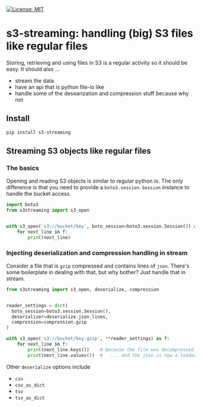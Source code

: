 [![License: MIT](https://img.shields.io/badge/License-MIT-yellow.svg)](https://opensource.org/licenses/MIT)

# s3-streaming: handling (big) S3 files like regular files
Storing, retrieving and using files in S3 is a regular activity so it should be easy. It should also ...
* stream the data
* have an api that is python file-io like
* handle some of the desearization and compression stuff because why not
 
## Install

```bash
pip install s3-streaming
```

## Streaming S3 objects like regular files

### The basics
Opening and reading S3 objects is similar to regular python io. The only difference is that you need to provide a 
`boto3.session.Session` instance to handle the bucket access. 

```python
import boto3
from s3streaming import s3_open


with s3_open('s3://bucket/key', boto_session=boto3.session.Session()) as f:
    for next_line in f:
        print(next_line)
```

### Injecting deserialization and compression handling in stream
Consider a file that is `gzip` compressed and contains lines of `json`. There's some boilerplate in dealing with that,
but why bother? Just handle that in stream.

```python
from s3streaming import s3_open, deserialize, compression


reader_settings = dict(
  boto_session=boto3.session.Session(),
  deserializer=deserialize.json_lines, 
  compression=compression.gzip
)

with s3_open('s3://bucket/key.gzip', **reader_settings) as f:
    for next_line in f:
        print(next_line.keys())    # because the file was decompressed ...
        print(next_line.values())  #   ... and the json is now a loaded dict!

```

Other `deserialize` options include 
* `csv`
* `csv_as_dict`
* `tsv`
* `tsv_as_dict`

